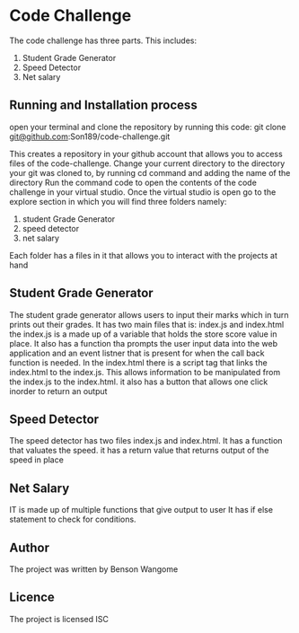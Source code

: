 # Code Challenge
The code challenge has three parts. 
This includes:

1. Student Grade Generator
2. Speed Detector
3. Net salary

## Running and Installation process
open your terminal and clone the repository by running this code:
git clone git@github.com:Son189/code-challenge.git

This creates a repository in your github account that allows you to access files of the code-challenge.
Change your current directory to the directory your git was cloned to, by running cd command and adding the name of the directory
Run the command code to open the contents of the code challenge in your virtual studio.
Once the virtual studio is open go to the explore section in which you will find  three folders namely:
1. student Grade Generator
2. speed detector
3. net salary

Each folder has a files in it that allows you to interact with the projects at hand 

## Student Grade Generator
The student grade generator allows users to input their marks which in turn prints out their grades.
It has two main files that is: index.js and index.html
the index.js  is a made up of a variable that holds the store score value in place.
It also has a function tha prompts the user input data into the web application and an event listner that is present for when the call back function is needed.
In the index.html there is a script tag that links the index.html to the index.js. 
This allows information to be manipulated from the index.js to the index.html.
it also has a button that allows one click inorder to return an output

## Speed Detector
The speed detector has two files index.js and index.html.
It has a function that valuates the speed.
it has a return value that returns output of the speed in place

## Net Salary
IT is made up of multiple functions that give output  to user 
It has if else statement to check for conditions.

## Author 
The project was written by
Benson Wangome

## Licence
The project is licensed ISC


 



 
